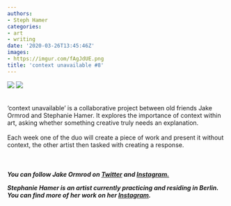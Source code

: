 ```yaml
---
authors:
- Steph Hamer
categories:
- art
- writing
date: '2020-03-26T13:45:46Z'
images:
- https://imgur.com/fAgJdUE.png
title: 'context unavailable #8'
---
```

![](https://imgur.com/fAgJdUE.png "")
![](https://imgur.com/COk19ez.png "")
<br>
<br>
<br>
‘context unavailable’ is a collaborative project between old friends Jake Ormrod and Stephanie Hamer. It explores the importance of context within art, asking whether something creative truly needs an explanation.<br>
<br>
Each week one of the duo will create a piece of work and present it without context, the other artist then tasked with creating a response.<br>
<br>
<br>
<br>
**_You can follow Jake Ormrod on [Twitter](https://twitter.com/Jake_Ormrod "") and [Instagram.](https://www.instagram.com/generationzer0mag/ "")_**

_**Stephanie Hamer is an artist currently practicing and residing in Berlin. You can find more of her work on her [Instagram](https://www.instagram.com/stephanie__hamer/ "").**_